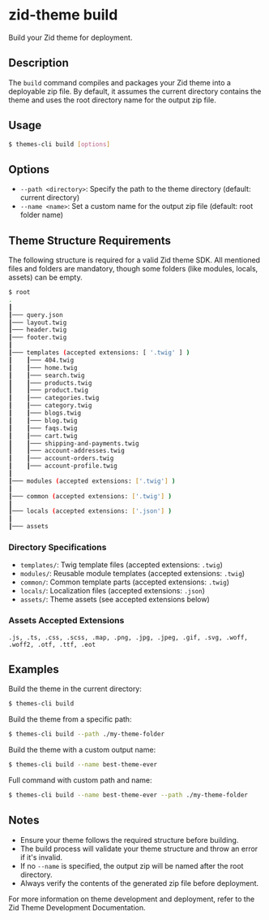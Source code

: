 # zid-theme build

Build your Zid theme for deployment.

## Description

The `build` command compiles and packages your Zid theme into a deployable zip file. By default, it assumes the current directory contains the theme and uses the root directory name for the output zip file.

## Usage

```bash
$ themes-cli build [options]
```

## Options

- `--path <directory>`: Specify the path to the theme directory (default: current directory)
- `--name <name>`: Set a custom name for the output zip file (default: root folder name)

## Theme Structure Requirements

The following structure is required for a valid Zid theme SDK. All mentioned files and folders are mandatory, though some folders (like modules, locals, assets) can be empty.

```bash
$ root
.
┃
┃─── query.json
┃─── layout.twig
┃─── header.twig
┃─── footer.twig
┃
┃─── templates (accepted extensions: [ '.twig' ] )
┃    ┃─── 404.twig
┃    ┃─── home.twig
┃    ┃─── search.twig
┃    ┃─── products.twig
┃    ┃─── product.twig
┃    ┃─── categories.twig
┃    ┃─── category.twig
┃    ┃─── blogs.twig
┃    ┃─── blog.twig
┃    ┃─── faqs.twig
┃    ┃─── cart.twig
┃    ┃─── shipping-and-payments.twig
┃    ┃─── account-addresses.twig
┃    ┃─── account-orders.twig
┃    ┃─── account-profile.twig
┃
┃─── modules (accepted extensions: ['.twig'] )
┃
┃─── common (accepted extensions: ['.twig'] )
┃
┃─── locals (accepted extensions: ['.json'] )
┃
┃─── assets
```

### Directory Specifications

- `templates/`: Twig template files (accepted extensions: `.twig`)
- `modules/`: Reusable module templates (accepted extensions: `.twig`)
- `common/`: Common template parts (accepted extensions: `.twig`)
- `locals/`: Localization files (accepted extensions: `.json`)
- `assets/`: Theme assets (see accepted extensions below)

### Assets Accepted Extensions

```
.js, .ts, .css, .scss, .map, .png, .jpg, .jpeg, .gif, .svg, .woff, .woff2, .otf, .ttf, .eot
```

## Examples

Build the theme in the current directory:
```bash
$ themes-cli build
```

Build the theme from a specific path:
```bash
$ themes-cli build --path ./my-theme-folder
```

Build the theme with a custom output name:
```bash
$ themes-cli build --name best-theme-ever
```

Full command with custom path and name:
```bash
$ themes-cli build --name best-theme-ever --path ./my-theme-folder
```

## Notes

- Ensure your theme follows the required structure before building.
- The build process will validate your theme structure and throw an error if it's invalid.
- If no `--name` is specified, the output zip will be named after the root directory.
- Always verify the contents of the generated zip file before deployment.

For more information on theme development and deployment, refer to the Zid Theme Development Documentation.
